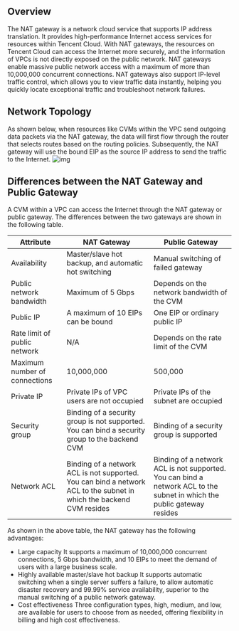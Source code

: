 ## Overview

The NAT gateway is a network cloud service that supports IP address translation. It provides high-performance Internet access services for resources within Tencent Cloud. With NAT gateways, the resources on Tencent Cloud can access the Internet more securely, and the information of VPCs is not directly exposed on the public network. NAT gateways enable massive public network access with a maximum of more than 10,000,000 concurrent connections. NAT gateways also support IP-level traffic control, which allows you to view traffic data instantly, helping you quickly locate exceptional traffic and troubleshoot network failures.

## Network Topology

As shown below, when resources like CVMs within the VPC send outgoing data packets via the NAT gateway, the data will first flow through the router that selects routes based on the routing policies. Subsequently, the NAT gateway will use the bound EIP as the source IP address to send the traffic to the Internet.
![img](https://main.qcloudimg.com/raw/3c4bdc38f992ab789eac9a53ccca9914.png)

## Differences between the NAT Gateway and Public Gateway

A CVM within a VPC can access the Internet through the NAT gateway or public gateway. The differences between the two gateways are shown in the following table.

| Attribute | NAT Gateway | Public Gateway |
| ---------- | ------------------------------------------------------------ | ------------------------------------------------- |
| Availability | Master/slave hot backup, and automatic hot switching | Manual switching of failed gateway |
| Public network bandwidth | Maximum of 5 Gbps | Depends on the network bandwidth of the CVM |
| Public IP | A maximum of 10 EIPs can be bound | One EIP or ordinary public IP |
| Rate limit of public network | N/A | Depends on the rate limit of the CVM |
| Maximum number of connections | 10,000,000 | 500,000 |
| Private IP | Private IPs of VPC users are not occupied | Private IPs of the subnet are occupied |
| Security group     | Binding of a security group is not supported. You can bind a security group to the backend CVM     | Binding of a security group is supported |
| Network ACL | Binding of a network ACL is not supported. You can bind a network ACL to the subnet in which the backend CVM resides | Binding of a network ACL is not supported. You can bind a network ACL to the subnet in which the public gateway resides |

As shown in the above table, the NAT gateway has the following advantages:

- Large capacity
  It supports a maximum of 10,000,000 concurrent connections, 5 Gbps bandwidth, and 10 EIPs to meet the demand of users with a large business scale.
- Highly available master/slave hot backup
  It supports automatic switching when a single server suffers a failure, to allow automatic disaster recovery and 99.99% service availability, superior to the manual switching of a public network gateway.
- Cost effectiveness
  Three configuration types, high, medium, and low, are available for users to choose from as needed, offering flexibility in billing and high cost effectiveness.
